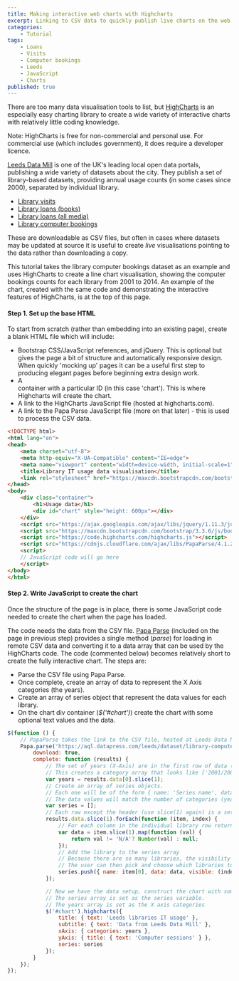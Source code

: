 ```yaml
---
title: Making interactive web charts with Highcharts
excerpt: Linking to CSV data to quickly publish live charts on the web.
categories:
    - Tutorial
tags:
    - Loans
    - Visits
    - Computer bookings
    - Leeds
    - JavaScript
    - Charts
published: true
---
```


There are too many data visualisation tools to list, but [HighCharts](http://www.highcharts.com/) is an especially easy charting library to create a wide variety of interactive charts with relatively little coding knowledge.

Note: HighCharts is free for non-commercial and personal use.  For commercial use (which includes government), it does require a developer licence.

[Leeds Data Mill](http://leedsdatamill.org/) is one of the UK's leading local open data portals, publishing a wide variety of datasets about the city. They publish a set of library-based datasets, providing annual usage counts (in some cases since 2000), separated by individual library.

- [Library visits](http://leedsdatamill.org/dataset/library-visits) 
- [Library loans (books)](http://leedsdatamill.org/dataset/library-loans-books-only)
- [Library loans (all media)](http://leedsdatamill.org/dataset/library-loans-all-media)
- [Library computer bookings](http://leedsdatamill.org/dataset/library-computer-bookings)

These are downloadable as CSV files, but often in cases where datasets may be updated at source it is useful to create *live* visualisations pointing to the data rather than downloading a copy.

This tutorial takes the library computer bookings dataset as an example and uses HighCharts to create a line chart visualisation, showing the computer bookings counts for each library from 2001 to 2014. An example of the chart, created with the same code and demonstrating the interactive features of HighCharts, is at the top of this page.

#### Step 1.  Set up the base HTML

To start from scratch (rather than embedding into an existing page), create a blank HTML file which will include:

- Bootstrap CSS/JavaScript references, and jQuery.  This is optional but gives the page a bit of structure and automatically responsive design.  When quickly 'mocking up' pages it can be a useful first step to producing elegant pages before beginning extra design work.
- A <div> container with a particular ID (in this case 'chart').  This is where Highcharts will create the chart.
- A link to the HighCharts JavaScript file (hosted at highcharts.com).
- A link to the Papa Parse JavaScript file (more on that later) - this is used to process the CSV data.

```HTML
<!DOCTYPE html>
<html lang="en">
<head>
    <meta charset="utf-8">
    <meta http-equiv="X-UA-Compatible" content="IE=edge">
    <meta name="viewport" content="width=device-width, initial-scale=1">
    <title>Library IT usage data visualisation</title>
    <link rel="stylesheet" href="https://maxcdn.bootstrapcdn.com/bootstrap/3.3.6/css/bootstrap.min.css">
</head>
<body>
    <div class="container">
        <h1>Usage data</h1>
        <div id="chart" style="height: 600px"></div>
    </div>
    <script src="https://ajax.googleapis.com/ajax/libs/jquery/1.11.3/jquery.min.js"></script>
    <script src="https://maxcdn.bootstrapcdn.com/bootstrap/3.3.6/js/bootstrap.min.js"></script>
    <script src="https://code.highcharts.com/highcharts.js"></script>
    <script src="https://cdnjs.cloudflare.com/ajax/libs/PapaParse/4.1.2/papaparse.min.js"></script>
    <script>
    // JavaScript code will go here
    </script>
</body>
</html>
```

#### Step 2.  Write JavaScript to create the chart

Once the structure of the page is in place, there is some JavaScript code needed to create the chart when the page has loaded.

The code needs the data from the CSV file.  [Papa Parse](http://papaparse.com/) (included on the page in previous step) provides a single method (*parse*) for loading in remote CSV data and converting it to a data array that can be used by the HighCharts code. The code (commented below) becomes relatively short to create the fully interactive chart.  The steps are:

- Parse the CSV file using Papa Parse.
- Once complete, create an array of data to represent the X Axis categories (the years).
- Create an array of series object that represent the data values for each library.
- On the chart div container (*$('#chart')*) create the chart with some optional text values and the data.

```JavaScript
$(function () {
    // PapaParse takes the link to the CSV file, hosted at Leeds Data Mill
    Papa.parse('https://aql.datapress.com/leeds/dataset/library-computer-bookings/library-it-use.csv', {
        download: true,
        complete: function (results) {
            // The set of years (X-Axis) are in the first row of data (use data[0]), except the header row (use slice(1)).
            // This creates a category array that looks like ['2001/2002', '2002/2003', '...' ]
            var years = results.data[0].slice(1);
            // Create an array of series objects.
            // Each one will be of the form { name: 'Series name', data: [1,2,3,4,5] }
            // The data values will match the number of categories (years)
            var series = [];
            // Each row except the header (use slice(1) again) is a set of data for an individual library
            results.data.slice(1).forEach(function (item, index) {
                // For each column in the individual library row return it as a number (replacing the N/A values with zeros)
                var data = item.slice(1).map(function (val) {
                    return val != 'N/A'? Number(val) : null;
                });
                // Add the library to the series array
                // Because there are so many libraries, the visibility of the library is only set for the first two
                // The user can then pick and choose which libraries to show.
                series.push({ name: item[0], data: data, visible: (index <= 2) });
            });

            // Now we have the data setup, construct the chart with some text options.
            // The series array is set as the series variable.
            // The years array is set as the X axis categories
            $('#chart').highcharts({
                title: { text: 'Leeds libraries IT usage' },
                subtitle: { text: 'Data from Leeds Data Mill' },
                xAxis: { categories: years },
                yAxis: { title: { text: 'Computer sessions' } },
                series: series
            });
        }
    });
});
```
